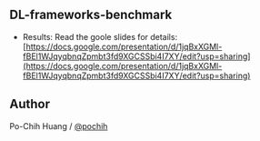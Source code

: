 ## DL-frameworks-benchmark

- Results: Read the goole slides for details: [https://docs.google.com/presentation/d/1jqBxXGMl-fBEl1WJqyqbnqZpmbt3fd9XGCSSbi4I7XY/edit?usp=sharing](https://docs.google.com/presentation/d/1jqBxXGMl-fBEl1WJqyqbnqZpmbt3fd9XGCSSbi4I7XY/edit?usp=sharing)

## Author
Po-Chih Huang / [@pochih](http://pochih.github.io/)
